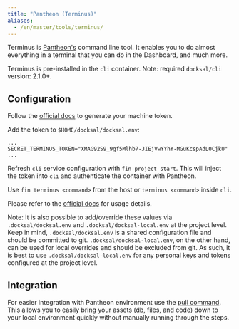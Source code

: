 ```yaml
---
title: "Pantheon (Terminus)"
aliases:
  - /en/master/tools/terminus/
---
```



Terminus is [Pantheon's](https://pantheon.io) command line tool. It enables you to do almost everything in a terminal that you can do in the Dashboard, and much more.

Terminus is pre-installed in the `cli` container. Note: required `docksal/cli` version: 2.1.0+.


## Configuration

Follow the [official docs](https://pantheon.io/docs/terminus/install) to generate your machine token.  

Add the token to `$HOME/docksal/docksal.env`:

```
...
SECRET_TERMINUS_TOKEN="XMAG92S9_9gf5Mlhb7-JIEjVwYYhY-MGuKcspAdL0CjkU"
...
```

Refresh `cli` service configuration with `fin project start`. This will inject the token into `cli` and authenticate 
the container with Pantheon.

Use `fin terminus <command>` from the host or `terminus <command>` inside `cli`.

Please refer to the [official docs](https://pantheon.io/docs/terminus) for usage details.

Note: It is also possible to add/override these values via `.docksal/docksal.env` and `.docksal/docksal-local.env` at the project level. Keep in mind, `.docksal/docksal.env` is a shared configuration file and should be committed to git. `.docksal/docksal-local.env`, on the other hand, can be used for local overrides and should be excluded from git. As such, it is best to use `.docksal/docksal-local.env` for any personal keys and tokens configured at the project level.

## Integration

For easier integration with Pantheon environment use the [pull command](/fin/fin-pull). 
This allows you to easily bring your assets (db, files, and code) down to your 
local environment quickly without manually running through the steps.
